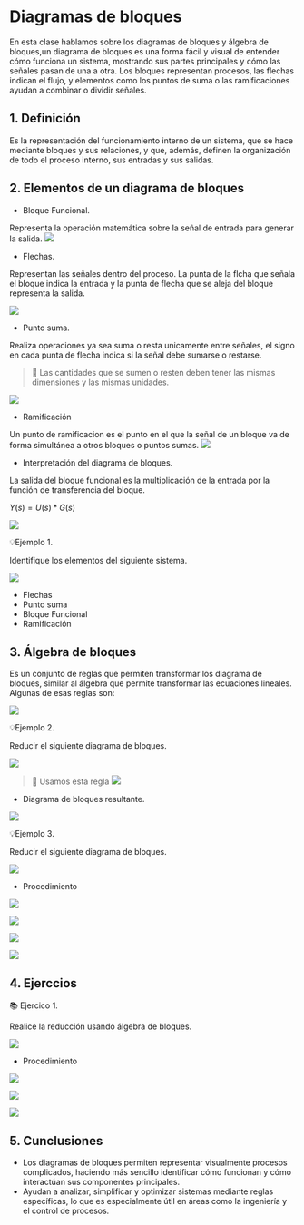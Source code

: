 # Diagramas de bloques
En esta clase hablamos sobre los diagramas de bloques y álgebra de bloques,un diagrama de bloques es una forma fácil y visual de entender cómo funciona un sistema, mostrando sus partes principales y cómo las señales pasan de una a otra. Los bloques representan procesos, las flechas indican el flujo, y elementos como los puntos de suma o las ramificaciones ayudan a combinar o dividir señales.
## 1. Definición
Es la representación del funcionamiento interno de un sistema, que se hace mediante bloques y sus relaciones, y que, además, definen la organización de todo el proceso interno, sus entradas y sus salidas.

## 2. Elementos de un diagrama de bloques

- Bloque Funcional.

Representa la operación matemática sobre la señal de entrada para generar la salida.
![](https://github.com/diegavila00/Apuntes/blob/main/TP/pp.png)

- Flechas.

Representan las señales dentro del proceso. La punta de la flcha que señala el bloque indica la entrada y la punta de flecha que se aleja del bloque representa la salida. 


![](https://github.com/diegavila00/Apuntes/blob/main/TP/FF.png)

- Punto suma.

Realiza operaciones ya sea suma o resta unicamente entre señales, el signo en cada punta de flecha indica si la señal debe sumarse o restarse.

>🔑 Las cantidades que se sumen o resten deben tener las mismas dimensiones y las mismas unidades.


![](https://github.com/diegavila00/Apuntes/blob/main/TP/sss.png)

- Ramificación

Un punto de ramificacion es el punto en el que la señal de un bloque va de forma simultánea a otros bloques o puntos sumas.
![](https://github.com/diegavila00/Apuntes/blob/main/TP/rrr.png)

- Interpretación del diagrama de bloques.


La salida del bloque funcional es la multiplicación de la entrada por la función de transferencia del bloque.

$Y(s)=U(s)*G(s)$

![](https://github.com/diegavila00/Apuntes/blob/main/TP/pp2.png)

💡Ejemplo 1.

Identifique los elementos del siguiente sistema.

![](https://github.com/diegavila00/Apuntes/blob/main/TP/%C3%B1.png)

- Flechas
- Punto suma
- Bloque Funcional
- Ramificación 

## 3. Álgebra de bloques 
Es un conjunto de reglas que permiten transformar los diagrama de bloques, similar al álgebra que permite transformar las ecuaciones lineales.
Algunas de esas reglas son:

![](https://github.com/diegavila00/Apuntes/blob/main/TP/reglas.png)

💡Ejemplo 2.

Reducir el siguiente diagrama de bloques.

![](https://github.com/diegavila00/Apuntes/blob/main/TP/wwww.png)

>🔑
>Usamos esta regla
>![](https://github.com/diegavila00/Apuntes/blob/main/TP/oooooooooo.png)

- Diagrama de bloques resultante.

![](https://github.com/diegavila00/Apuntes/blob/main/TP/xxxxxx.png)


💡Ejemplo 3.

Reducir el siguiente diagrama de bloques.

![](https://github.com/diegavila00/Apuntes/blob/main/TP/bbbbbb.png)

- Procedimiento

![](https://github.com/diegavila00/Apuntes/blob/main/TP/aaaaaaaa.png)

![](https://github.com/diegavila00/Apuntes/blob/main/TP/nnnnnnnn.png)

![](https://github.com/diegavila00/Apuntes/blob/main/TP/cccccc.png)

![](https://github.com/diegavila00/Apuntes/blob/main/TP/RRRRRR.png)

## 4. Ejerccios 

📚 Ejercico 1. 

Realice la reducción usando álgebra de bloques.

![](https://github.com/diegavila00/Apuntes/blob/main/TP/eje1.png)

- Procedimiento 

![](https://github.com/diegavila00/Apuntes/blob/main/TP/eje1.1.png)

![](https://github.com/diegavila00/Apuntes/blob/main/TP/eje1.2.png)

![](https://github.com/diegavila00/Apuntes/blob/main/TP/eje1.3.png)

## 5. Cunclusiones 

- Los diagramas de bloques permiten representar visualmente procesos complicados, haciendo más sencillo identificar cómo funcionan y cómo interactúan sus componentes principales.
- Ayudan a analizar, simplificar y optimizar sistemas mediante reglas específicas, lo que es especialmente útil en áreas como la ingeniería y el control de procesos.









